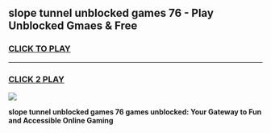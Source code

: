 
## slope tunnel unblocked games 76 - Play Unblocked Gmaes & Free
<h3>
<a href="https://premium.freeplayer.one?title=slope_tunnel_unblocked_games_76&ref=19F">CLICK TO PLAY</a></h3>
<hr>

<h3>
<a href="https://premium.freeplayer.one?title=slope_tunnel_unblocked_games_76&ref=19F">CLICK 2 PLAY</a>
  
</h3>

<a href="https://premium.freeplayer.one?title=slope_tunnel_unblocked_games_76&ref=19F/"><img src="https://clearcache.store/games.png"></a>


**slope tunnel unblocked games 76 games unblocked: Your Gateway to Fun and Accessible Online Gaming**
